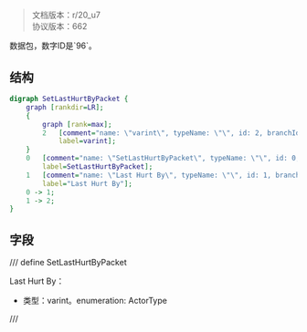 # <!-- md:samp SetLastHurtByPacket -->

> 文档版本：r/20_u7<br/>协议版本：662

<!-- md:samp SetLastHurtByPacket -->数据包，数字ID是`96`。

## 结构

```dot
digraph SetLastHurtByPacket {
	graph [rankdir=LR];
	{
		graph [rank=max];
		2	[comment="name: \"varint\", typeName: \"\", id: 2, branchId: 0, recurseId: -1, attributes: 512, notes: \"\"",
			label=varint];
	}
	0	[comment="name: \"SetLastHurtByPacket\", typeName: \"\", id: 0, branchId: 96, recurseId: -1, attributes: 0, notes: \"\"",
		label=SetLastHurtByPacket];
	1	[comment="name: \"Last Hurt By\", typeName: \"\", id: 1, branchId: 0, recurseId: -1, attributes: 0, notes: \"enumeration: ActorType\"",
		label="Last Hurt By"];
	0 -> 1;
	1 -> 2;
}

```

## 字段

/// define
SetLastHurtByPacket

Last Hurt By：<!-- md:samp varint -->

- 类型：varint。enumeration: ActorType


///
